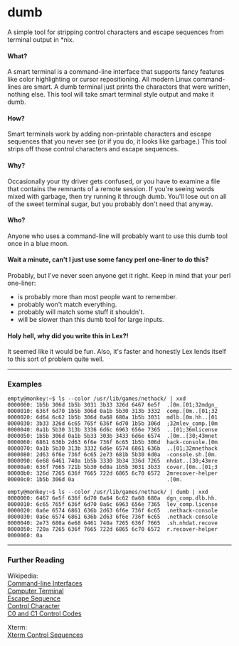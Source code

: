 # dumb #
A simple tool for stripping control characters and escape sequences from terminal output in *nix.

#### What? ####

A smart terminal is a command-line interface that supports fancy features like color highlighting or cursor repositioning. All modern Linux command-lines are smart. A dumb terminal just prints the characters that were written, nothing else. This tool will take smart terminal style output and make it dumb.

#### How? ####

Smart terminals work by adding non-printable characters and escape sequences that you never see (or if you do, it looks like garbage.) This tool strips off those control characters and escape sequences.

#### Why? ####

Occasionally your tty driver gets confused, or you have to examine a file that contains the remnants of a remote session. If you're seeing words mixed with garbage, then try running it through dumb. You'll lose out on all of the sweet terminal sugar, but you probably don't need that anyway.

#### Who? ####

Anyone who uses a command-line will probably want to use this dumb tool once in a blue moon. 

#### Wait a minute, can't I just use some fancy perl one-liner to do this? ####

Probably, but I've never seen anyone get it right. Keep in mind that your perl one-liner:

* is probably more than most people want to remember.
* probably won't match everything.
* probably will match some stuff it shouldn't.
* will be slower than this dumb tool for large inputs.

#### Holy hell, why did you write this in Lex?! ####

It seemed like it would be fun. Also, it's faster and honestly Lex lends itself to this sort of problem quite well.

---
### Examples ###

    empty@monkey:~$ ls --color /usr/lib/games/nethack/ | xxd
    0000000: 1b5b 306d 1b5b 3031 3b33 326d 6467 6e5f  .[0m.[01;32mdgn_
    0000010: 636f 6d70 1b5b 306d 0a1b 5b30 313b 3332  comp.[0m..[01;32
    0000020: 6d64 6c62 1b5b 306d 0a68 680a 1b5b 3031  mdlb.[0m.hh..[01
    0000030: 3b33 326d 6c65 765f 636f 6d70 1b5b 306d  ;32mlev_comp.[0m
    0000040: 0a1b 5b30 313b 3336 6d6c 6963 656e 7365  ..[01;36mlicense
    0000050: 1b5b 306d 0a1b 5b33 303b 3433 6d6e 6574  .[0m..[30;43mnet
    0000060: 6861 636b 2d63 6f6e 736f 6c65 1b5b 306d  hack-console.[0m
    0000070: 0a1b 5b30 313b 3332 6d6e 6574 6861 636b  ..[01;32mnethack
    0000080: 2d63 6f6e 736f 6c65 2e73 681b 5b30 6d0a  -console.sh.[0m.
    0000090: 6e68 6461 740a 1b5b 3330 3b34 336d 7265  nhdat..[30;43mre
    00000a0: 636f 7665 721b 5b30 6d0a 1b5b 3031 3b33  cover.[0m..[01;3
    00000b0: 326d 7265 636f 7665 722d 6865 6c70 6572  2mrecover-helper
    00000c0: 1b5b 306d 0a                             .[0m.

    empty@monkey:~$ ls --color /usr/lib/games/nethack/ | dumb | xxd
    0000000: 6467 6e5f 636f 6d70 0a64 6c62 0a68 680a  dgn_comp.dlb.hh.
    0000010: 6c65 765f 636f 6d70 0a6c 6963 656e 7365  lev_comp.license
    0000020: 0a6e 6574 6861 636b 2d63 6f6e 736f 6c65  .nethack-console
    0000030: 0a6e 6574 6861 636b 2d63 6f6e 736f 6c65  .nethack-console
    0000040: 2e73 680a 6e68 6461 740a 7265 636f 7665  .sh.nhdat.recove
    0000050: 720a 7265 636f 7665 722d 6865 6c70 6572  r.recover-helper
    0000060: 0a                                       
    
---
### Further Reading ###

Wikipedia:  
[Command-line Interfaces](http://en.wikipedia.org/wiki/Commandline)  
[Computer Terminal](http://en.wikipedia.org/wiki/Computer_terminal)  
[Escape Sequence](http://en.wikipedia.org/wiki/Escape_sequence)  
[Control Character](http://en.wikipedia.org/wiki/Control_character)  
[C0 and C1 Control Codes](http://en.wikipedia.org/wiki/C0_and_C1_control_codes)  

Xterm:  
[Xterm Control Sequences](http://www.xfree86.org/current/ctlseqs.html)
